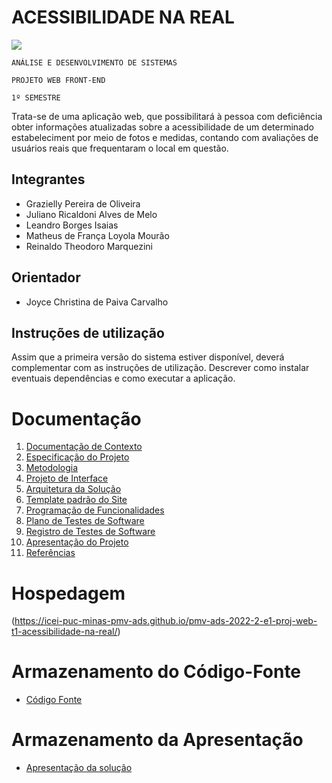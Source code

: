 # ACESSIBILIDADE NA REAL

![](https://img.shields.io/github/issues-raw/ICEI-PUC-Minas-PMV-ADS/pmv-ads-2022-2-e1-proj-web-t1-acessibilidade-na-real?color=green&style=plastic)

`ANÁLISE E DESENVOLVIMENTO DE SISTEMAS`

`PROJETO WEB FRONT-END`

`1º SEMESTRE`

Trata-se de uma aplicação web, que possibilitará à pessoa com deficiência obter informações atualizadas sobre a acessibilidade de um determinado estabeleciment por meio de fotos e medidas, contando com avaliações de usuários reais que frequentaram o local em questão.

## Integrantes


* Grazielly Pereira de Oliveira
* Juliano Ricaldoni Alves de Melo
* Leandro Borges Isaias
* Matheus de França Loyola Mourão
* Reinaldo Theodoro Marquezini



## Orientador

* Joyce Christina de Paiva Carvalho

## Instruções de utilização

Assim que a primeira versão do sistema estiver disponível, deverá complementar com as instruções de utilização. Descrever como instalar eventuais dependências e como executar a aplicação.

# Documentação

<ol>
<li><a href="docs/01-Documentação de Contexto.md"> Documentação de Contexto</a></li>
<li><a href="docs/02-Especificação do Projeto.md"> Especificação do Projeto</a></li>
<li><a href="docs/03-Metodologia.md"> Metodologia</a></li>
<li><a href="docs/04-Projeto de Interface.md"> Projeto de Interface</a></li>
<li><a href="docs/05-Arquitetura da Solução.md"> Arquitetura da Solução</a></li>
<li><a href="docs/06-Template padrão do Site.md"> Template padrão do Site</a></li>
<li><a href="docs/07-Programação de Funcionalidades.md"> Programação de Funcionalidades</a></li>
<li><a href="docs/08-Plano de Testes de Software.md"> Plano de Testes de Software</a></li>
<li><a href="docs/09-Registro de Testes de Software.md"> Registro de Testes de Software</a></li>
<li><a href="docs/10-Apresentação do Projeto.md"> Apresentação do Projeto</a></li>
<li><a href="docs/11-Referências.md"> Referências</a></li>
</ol>

# Hospedagem

(https://icei-puc-minas-pmv-ads.github.io/pmv-ads-2022-2-e1-proj-web-t1-acessibilidade-na-real/)

# Armazenamento do Código-Fonte

* <a href="src/README.md">Código Fonte</a>

# Armazenamento da Apresentação

* <a href="presentation/README.md">Apresentação da solução</a>
